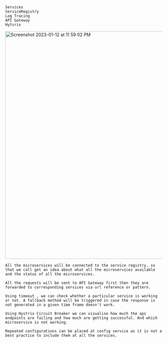 ```
Services
ServiceRegistry
Log Tracing
API Gateway
Hytsrix
```

<img width="727" alt="Screenshot 2023-01-12 at 11 59 02 PM" src="https://user-images.githubusercontent.com/43849911/212149270-ade68bba-b479-4e6b-b2ec-8ad40c0a36fc.png">

```
All the microservices will be connected to the service registry, so that we call get an idea about what all the microservices available and the status of all the microservices.

All the requests will be sent to API Gateway first then they are forwarded to corresponding services via url reference or pattern. 

Using timeout , we can check whether a particular service is working or not. A fallback method will be triggered in case the response is not generated in a given time frame doesn't work.

Using Hystrix Circuit Breaker we can visualise how much the api endpoints are failing and how much are getting successful. And which microservice is not working.

Repeated configurations can be placed at config service as it is not a best practice to include them at all the services.
```
